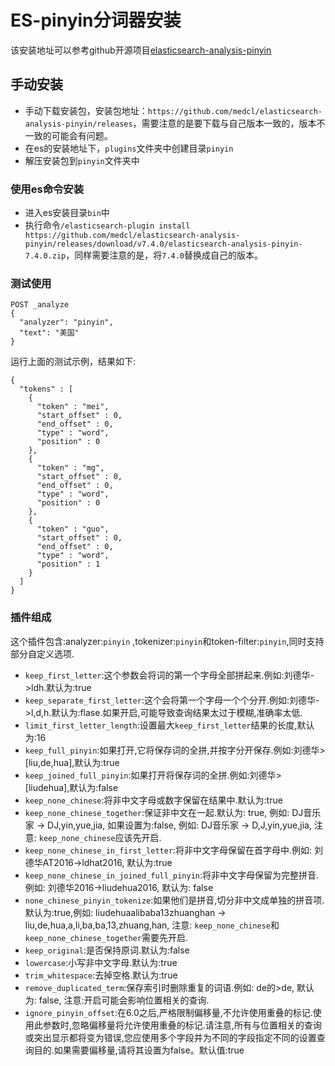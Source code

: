 # ES-pinyin分词器安装

该安装地址可以参考github开源项目[elasticsearch-analysis-pinyin](https://github.com/medcl/elasticsearch-analysis-pinyin)

## 手动安装

- 手动下载安装包，安装包地址：```https://github.com/medcl/elasticsearch-analysis-pinyin/releases```，需要注意的是要下载与自己版本一致的，版本不一致的可能会有问题。
- 在es的安装地址下，```plugins```文件夹中创建目录```pinyin```
- 解压安装包到```pinyin```文件夹中

### 使用es命令安装

- 进入es安装目录```bin```中
- 执行命令```/elasticsearch-plugin install https://github.com/medcl/elasticsearch-analysis-pinyin/releases/download/v7.4.0/elasticsearch-analysis-pinyin-7.4.0.zip```，同样需要注意的是，将```7.4.0```替换成自己的版本。

### 测试使用

```
POST _analyze
{
  "analyzer": "pinyin",
  "text": "美国"
}
```

运行上面的测试示例，结果如下:

```
{
  "tokens" : [
    {
      "token" : "mei",
      "start_offset" : 0,
      "end_offset" : 0,
      "type" : "word",
      "position" : 0
    },
    {
      "token" : "mg",
      "start_offset" : 0,
      "end_offset" : 0,
      "type" : "word",
      "position" : 0
    },
    {
      "token" : "guo",
      "start_offset" : 0,
      "end_offset" : 0,
      "type" : "word",
      "position" : 1
    }
  ]
}
```

### 插件组成

这个插件包含:analyzer:```pinyin``` ,tokenizer:```pinyin```和token-filter:```pinyin```,同时支持部分自定义选项.

- ```keep_first_letter```:这个参数会将词的第一个字母全部拼起来.例如:刘德华->ldh.默认为:true
- ```keep_separate_first_letter```:这个会将第一个字母一个个分开.例如:刘德华->l,d,h.默认为:flase.如果开启,可能导致查询结果太过于模糊,准确率太低.
- ```limit_first_letter_length```:设置最大```keep_first_letter```结果的长度,默认为:16
- ```keep_full_pinyin```:如果打开,它将保存词的全拼,并按字分开保存.例如:刘德华> [liu,de,hua],默认为:true
- ```keep_joined_full_pinyin```:如果打开将保存词的全拼.例如:刘德华> [liudehua],默认为:false
- ```keep_none_chinese```:将非中文字母或数字保留在结果中.默认为:true
- ```keep_none_chinese_together```:保证非中文在一起.默认为: true, 例如: DJ音乐家 -> DJ,yin,yue,jia, 如果设置为:false, 例如: DJ音乐家 -> D,J,yin,yue,jia, 注意: ```keep_none_chinese```应该先开启.
- ```keep_none_chinese_in_first_letter```:将非中文字母保留在首字母中.例如: 刘德华AT2016->ldhat2016, 默认为:true
- ```keep_none_chinese_in_joined_full_pinyin```:将非中文字母保留为完整拼音. 例如: 刘德华2016->liudehua2016, 默认为: false
- ```none_chinese_pinyin_tokenize```:如果他们是拼音,切分非中文成单独的拼音项. 默认为:true,例如: liudehuaalibaba13zhuanghan -> liu,de,hua,a,li,ba,ba,13,zhuang,han, 注意: ```keep_none_chinese```和```keep_none_chinese_together```需要先开启.
- ```keep_original```:是否保持原词.默认为:false
- ```lowercase```:小写非中文字母.默认为:true
- ```trim_whitespace```:去掉空格.默认为:true
- ```remove_duplicated_term```:保存索引时删除重复的词语.例如: de的>de, 默认为: false, 注意:开启可能会影响位置相关的查询.
- ```ignore_pinyin_offset```:在6.0之后,严格限制偏移量,不允许使用重叠的标记.使用此参数时,忽略偏移量将允许使用重叠的标记.请注意,所有与位置相关的查询或突出显示都将变为错误,您应使用多个字段并为不同的字段指定不同的设置查询目的.如果需要偏移量,请将其设置为false。默认值:true


